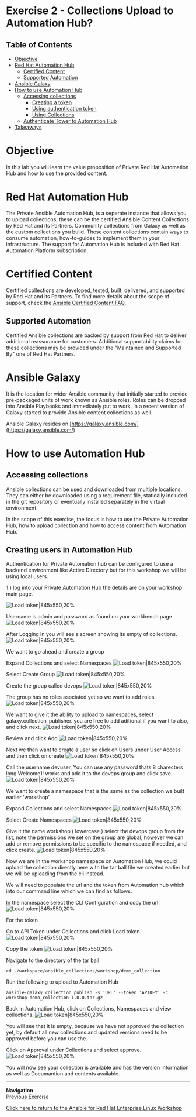 # Exercise 2 - Collections Upload to Automation Hub?

## Table of Contents

- [Objective](#objective)
- [Red Hat Automation Hub](#red-hat-automation-hub)
    - [Certified Content](#certified-content)
    - [Supported Automation](#supported-automation)
- [Ansible Galaxy](#ansible-galaxy)
- [How to use Automation Hub](#how-to-use-automation-hub)
    - [Accessing collections](#accessing-collections)
       - [Creating a token](#creating-a-token)
       - [Using authentication token](#using-authentication-token)
       - [Using Collections](#using-collections)
    - [Authenticate Tower to Automation Hub](#authenticate-tower-to-automation-hub)
- [Takeaways](#takeaways)

# Objective

In this lab you will learn the value proposition of Private Red Hat Automation Hub and how to use the provided content.

# Red Hat Automation Hub

The Private Ansible Automation Hub, is a seperate instance that allows you to upload collections, these can be the certified Ansible Content Collections by Red Hat and its Partners. Community collections from Galaxy as well as the custom collections you build.
These content collections contain ways to consume automation, how-to-guides to implement them in your infrastructure. The support for Automation Hub is included with Red Hat Automation Platform subscription.

# Certified Content

Certified collections are developed, tested, built, delivered, and supported by Red Hat and its Partners. To find more details about the scope of support, check the [Ansible Certified Content FAQ](https://access.redhat.com/articles/4916901),

## Supported Automation

Certified Ansible collections are backed by support from Red Hat to deliver additional reassurance for customers. Additional supportability claims for these collections may be provided under the "Maintained and Supported By" one of Red Hat Partners.

# Ansible Galaxy

It is the location for wider Ansible community that initially started to provide pre-packaged units of work known as Ansible roles. Roles can be dropped into Ansible Playbooks and immediately put to work. in a recent version of Galaxy started to provide Ansible content collections as well.

Ansible Galaxy resides on [https://galaxy.ansible.com/](https://galaxy.ansible.com/)

# How to use Automation Hub

## Accessing collections

Ansible collections can be used and downloaded from multiple locations. They can either be downloaded using a requirement file, statically included in the git repository or eventually installed separately in the virtual environment.

In the scope of this exercise, the focus is how to use the Private Automation Hub, how to upload collection and how to access content from Automation Hub.

## Creating users in Automation Hub

Authentication for Private Automation hub can be configured to use a backend environment like Active Directory but for this workshop we will be using local users.

1.) log into your Private Automation Hub the details are on your workshop main page.

   ![Load token|845x550,20%](screenshots/workbench.png)

Username is admin and password as found on your workbench page
   ![Load token|845x550,20%](screenshots/autohub_default.png)

After Logging in you will see a screen showing its empty of collections.
   ![Load token|845x550,20%](screenshots/autohub_default.png)

We want to go ahead and create a group

Expand Collections and select Namespaces
   ![Load token|845x550,20%](screenshots/create_group1.png)

Select Create Group
   ![Load token|845x550,20%](screenshots/create_group2.png)

Create the group called devops
   ![Load token|845x550,20%](screenshots/create_group3.png)

The group has no roles asociated yet so we want to add roles.
   ![Load token|845x550,20%](screenshots/create_group4.png)

We want to give it the ability to upload to namespaces, select galaxy.collection_publisher. you are free to add aditional if you want to also, and click next.
   ![Load token|845x550,20%](screenshots/role_select.png)

Review and click Add
   ![Load token|845x550,20%](screenshots/role_select2.png)
   
Next we then want to create a user so click on Users under User Access and then click on create
   ![Load token|845x550,20%](screenshots/create_user1.png)

Call the username devuser, You can use any password thats 8 charecters long Welcome1! works and add it to the devops group and click save.
   ![Load token|845x550,20%](screenshots/create_user2.png)

We want to create a namespace that is the same as the collection we built earlier 'workshop'

Expand Collections and select Namespaces
   ![Load token|845x550,20%](screenshots/create_namespace1.png)

Select Create Namespaces
   ![Load token|845x550,20%](screenshots/create_namespace2.png)

Give it the name workshop ( lowercase ) select the devops group from the list, note the permissions we set on the group are global, however we can add or remove permissions to be specific to the namespace if needed, and click create.
   ![Load token|845x550,20%](screenshots/create_namespace3.png)

Now we are in the workshop namespace on Automation Hub, we could upload the collection directly here with the tar ball file we created earlier but we will be uploading from the cli instead.

We will need to populate the url and the token from Automation hub which into our command line which we can find as follows.


In the namespace select the CLI Configuration and copy the url.
   ![Load token|845x550,20%](screenshots/upload_collection1.png)

For the token

Go to API Token under Collections and click Load token.
   ![Load token|845x550,20%](screenshots/upload_collection2.png)

Copy the token
   ![Load token|845x550,20%](screenshots/upload_collection3.png)

Navigate to the directory of the tar ball
```
cd ~/workspace/ansible_collections/workshop/demo_collection
```
Run the following to upload to Automation Hub

```
ansible-galaxy collection publish -s 'URL' --token 'APIKEY' -c workshop-demo_collection-1.0.0.tar.gz
```

Back in Automation Hub, click on Collections, Namespaces and view collections. 
   ![Load token|845x550,20%](screenshots/check_collection.png)

You will see that it is empty, because we have not approved the collection yet, by default all new collections and updated versions need to be approved before you can use the.

Click on Approval under Collections and select approve.
   ![Load token|845x550,20%](screenshots/approve_collection.png)

You will now see your collection is available and has the version information as well as Documantion and contents available.


----
**Navigation**
<br>
[Previous Exercise](../4-collections-from-tower/)

[Click here to return to the Ansible for Red Hat Enterprise Linux Workshop](../README.md)
